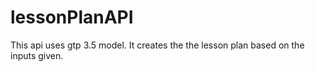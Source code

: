 # lessonPlanAPI
This api uses gtp 3.5 model. It creates the the lesson plan based on the inputs given.
